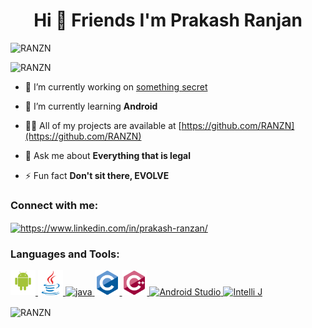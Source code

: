 <h1 align="center">Hi 👋 Friends I'm Prakash Ranjan</h1>


<p align="left"> <img src="https://komarev.com/ghpvc/?username=RANZN&label=Profile%20views&color=0e75b6&style=flat" alt="RANZN" /> </p>

<p align="left"><img src="https://github-profile-trophy.vercel.app/?username=RANZN" alt="RANZN" /></a> </p>

<!-- <p align="left"> <a href="https://twitter.com/InstinctEx" target="blank"><img src="https://img.shields.io/twitter/follow/InstinctEx?logo=twitter&style=for-the-badge" alt="InstinctEx" /></a> </p> -->

- 🔭 I’m currently working on [something secret](https://github.com/RANZN)

- 🌱 I’m currently learning **Android**

- 👨‍💻 All of my projects are available at [https://github.com/RANZN](https://github.com/RANZN)

- 💬 Ask me about **Everything that is legal**

<!-- - 📫 How to reach me **Discord in decription** -->

- ⚡ Fun fact **Don't sit there, EVOLVE**

<h3 align="left">Connect with me:</h3>
<p align="left">  
  <a href="https://www.linkedin.com/in/prakash-ranzan/" target="blank"><img align="center" src="https://user-images.githubusercontent.com/40376163/139012656-8cf53a76-5132-4848-958e-d2ebe30630cc.png"
alt="https://www.linkedin.com/in/prakash-ranzan/" height="30" width="40" /></a>
  
</p>
<h3 align="left">Languages and Tools:</h3>
<p align="left">
  
  <a href="https://developer.android.com" target="_blank"> <img src="https://raw.githubusercontent.com/devicons/devicon/master/icons/android/android-original-wordmark.svg" alt="android" width="40" height="40"/> </a><a href="https://www.java.com" target="_blank"> <img src="https://raw.githubusercontent.com/devicons/devicon/master/icons/java/java-original.svg" alt="java" width="40" height="40"/> </a> <a href="https://kotlinlang.org/" target="_blank"> <img src="https://upload.wikimedia.org/wikipedia/commons/7/74/Kotlin_Icon.png" alt="java" width="40" height="40"/> </a>  <a href="https://www.cprogramming.com/" target="_blank"> <img src="https://raw.githubusercontent.com/devicons/devicon/master/icons/c/c-original.svg" alt="c" width="40" height="40"/> </a> <a href="https://www.w3schools.com/cpp/" target="_blank"> <img src="https://raw.githubusercontent.com/devicons/devicon/master/icons/cplusplus/cplusplus-original.svg" alt="cplusplus" width="40" height="40"/> </a> <a href="https://developer.android.com" target="_blank"> <img src="https://img.icons8.com/color/48/000000/android-studio--v3.png" alt="Android Studio" width="40" height="40"/> </a>
  <a href="https://www.jetbrains.com/idea/" target="_blank"> <img src="https://img.icons8.com/color/48/000000/intellij-idea.png" alt="Intelli J" width="40" height="40"/> </a>
  
 

<p><img align="center" src="https://github-readme-streak-stats.herokuapp.com/?user=RANZN&" alt="RANZN" /></p>
<!--
**RANZN/RANZN** is a ✨ _special_ ✨ repository because its `README.md` (this file) appears on your GitHub profile.

Here are some ideas to get you started:

- 🔭 I’m currently working on ...
- 🌱 I’m currently learning ...
- 👯 I’m looking to collaborate on ...
- 🤔 I’m looking for help with ...
- 💬 Ask me about ...
- 📫 How to reach me: ...
- 😄 Pronouns: ...
- ⚡ Fun fact: ...
-->
